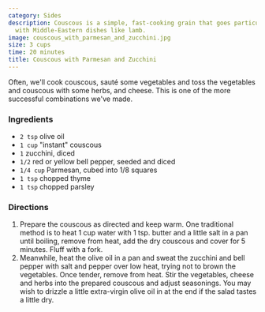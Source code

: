 ```yaml
---
category: Sides
description: Couscous is a simple, fast-cooking grain that goes particularly well
  with Middle-Eastern dishes like lamb.
image: couscous_with_parmesan_and_zucchini.jpg
size: 3 cups
time: 20 minutes
title: Couscous with Parmesan and Zucchini
---
```


Often, we'll cook couscous, sauté some vegetables and toss the vegetables and couscous with some herbs, and cheese. This is one of the more successful combinations we've made.

### Ingredients

* `2 tsp` olive oil
* `1 cup` "instant" couscous
* `1` zucchini, diced
* `1/2` red or yellow bell pepper, seeded and diced
* `1/4 cup` Parmesan, cubed into 1/8 squares
* `1 tsp` chopped thyme
* `1 tsp` chopped parsley

### Directions

1. Prepare the couscous as directed and keep warm. One traditional method is to heat 1 cup water with 1 tsp. butter and a little salt in a pan until boiling, remove from heat, add the dry couscous and cover for 5 minutes. Fluff with a fork.
2. Meanwhile, heat the olive oil in a pan and sweat the zucchini and bell pepper with salt and pepper over low heat, trying not to brown the vegetables. Once tender, remove from heat. Stir the vegetables, cheese and herbs into the prepared couscous and adjust seasonings. You may wish to drizzle a little extra-virgin olive oil in at the end if the salad tastes a little dry.